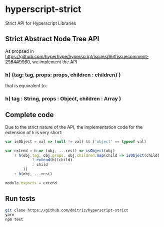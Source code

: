 # hyperscript-strict
Strict API for Hyperscript Libraries

## Strict Abstract Node Tree API
As propsed in https://github.com/hyperhype/hyperscript/issues/66#issuecomment-296449960, we implement the API

### h( {tag: tag, props: props, children : children} )

that is equivalent to 

### h( tag : String, props : Object, children : Array )

## Complete code

Due to the strict nature of the API,
the implementation code for the extension of `h` is very short:

```js
var isObject = val => (null != val) && ('object' == typeof val) 

var extend = h => (obj, ...rest) => isObject(obj) 
	? h(obj.tag, obj.props, obj.children.map(child => isObject(child) 
			? extend(h)(child) 
			: child
		))
	: h(obj, ...rest)

module.exports = extend

```

## Run tests

```sh
git clone https://github.com/dmitriz/hyperscript-strict
yarn
npm test
```
